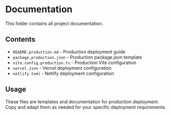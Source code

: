 # Documentation

This folder contains all project documentation.

## Contents

- `README.production.md` - Production deployment guide
- `package.production.json` - Production package.json template
- `vite.config.production.ts` - Production Vite configuration
- `vercel.json` - Vercel deployment configuration
- `netlify.toml` - Netlify deployment configuration

## Usage

These files are templates and documentation for production deployment. Copy and adapt them as needed for your specific deployment requirements.
